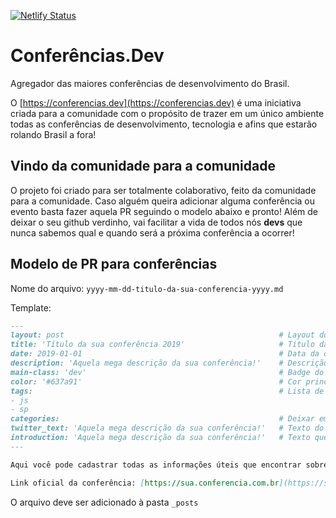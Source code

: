 [![Netlify Status](https://api.netlify.com/api/v1/badges/b3e088f0-93b6-4ddb-ab2f-f44ac0f84895/deploy-status)](https://app.netlify.com/sites/awesome-hopper-d47e34/deploys)

# Conferências.Dev
Agregador das maiores conferências de desenvolvimento do Brasil.

O [https://conferencias.dev](https://conferencias.dev) é uma iniciativa criada para a comunidade com o propósito de trazer em um único ambiente todas as conferências de desenvolvimento, tecnologia e afins que estarão rolando Brasil a fora!

## Vindo da comunidade para a comunidade 
O projeto foi criado para ser totalmente colaborativo, feito da comunidade para a comunidade. Caso alguém queira adicionar alguma conferência ou evento basta fazer aquela PR seguindo o modelo abaixo e pronto! Além de deixar o seu github verdinho, vai facilitar a vida de todos nós **devs** que nunca sabemos qual e quando será a próxima conferência a ocorrer!

## Modelo de PR para conferências

Nome do arquivo: `yyyy-mm-dd-titulo-da-sua-conferencia-yyyy.md`

Template:

```markdown
---
layout: post                                                # Layout do post, deixar por padrão post.
title: 'Título da sua conferência 2019'                     # Título da conferência.
date: 2019-01-01                                            # Data da conferência no formado yyyy-mm-dd sem aspas.
description: 'Aquela mega descrição da sua conferência!'    # Descrição da conferência.
main-class: 'dev'                                           # Badge do post, deixar por padrão 'dev'.
color: '#637a91'                                            # Cor principal do post, deixar por padrão '#637a91'.
tags:                                                       # Lista de tags associadas a sua conferência. Ex: Linguagem (js) e estado (sp). Caso seja mais de uma linguagem use apenas geral.
- js
- sp
categories:                                                 # Deixar em branco.
twitter_text: 'Aquela mega descrição da sua conferência!'   # Texto do tweet. Pode ser igual a descrição.
introduction: 'Aquela mega descrição da sua conferência!'   # Texto que vai aparecer embaixo do título no post.
---

Aqui você pode cadastrar todas as informações úteis que encontrar sobre a conf! <!-- Descrição da sua conferência. -->

Link oficial da conferência: [https://sua.conferencia.com.br](https://sua.conferencia.com.br) <!-- Link oficial da conferência. -->
 ```
 
 O arquivo deve ser adicionado à pasta `_posts`

